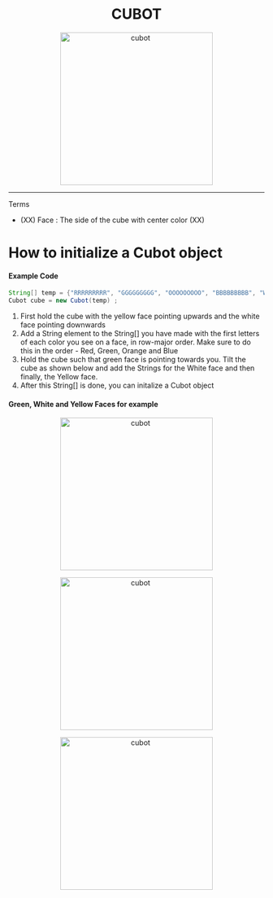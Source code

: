 <h1 align="center">CUBOT</h1>

<p align="center">
  <img width="300" src="https://cdn.discordapp.com/attachments/812010624301269012/846043080104607744/output-onlinepngtools.png" alt="cubot">
</p>
<hr> 

Terms 
* (XX) Face : The side of the cube with center color (XX) 


# How to initialize a Cubot object

#### Example Code 

```java
String[] temp = {"RRRRRRRRR", "GGGGGGGGG", "OOOOOOOOO", "BBBBBBBBB", "WWWWWWWWW", "YYYYYYYYY"}; 
Cubot cube = new Cubot(temp) ; 
``` 

1. First hold the cube with the yellow face pointing upwards and the white face pointing downwards 
2. Add a String element to the String[] you have made with the first letters of each color you see on a face, in row-major order. Make sure to do this in the order - Red, Green, Orange and Blue 
3. Hold the cube such that green face is pointing towards you. Tilt the cube as shown below and add the Strings for the White face and then finally, the Yellow face. 
4. After this String[] is done, you can initalize a Cubot object 

#### Green, White and Yellow Faces for example 
<p align="center">
  <img width="300" src="https://cdn.discordapp.com/attachments/812010624301269012/846018771907117086/Untitled_design.png" alt="cubot">
</p>
<p align="center">
  <img width="300" src="https://cdn.discordapp.com/attachments/812010624301269012/846045567205638175/Untitled_design_1.png" alt="cubot">
</p>
<p align="center">
  <img width="300" src="https://cdn.discordapp.com/attachments/812010624301269012/846039736976277556/greenyellow.png" alt="cubot">
</p>
